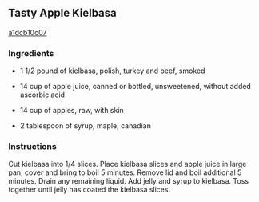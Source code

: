 ## Tasty Apple Kielbasa

[a1dcb10c07](http://www.food.com/recipe/tasty-apple-kielbasa-33253)

### Ingredients

 - 1 1/2 pound of kielbasa, polish, turkey and beef, smoked

 - 14 cup of apple juice, canned or bottled, unsweetened, without added ascorbic acid

 - 14 cup of apples, raw, with skin

 - 2 tablespoon of syrup, maple, canadian

### Instructions

Cut kielbasa into 1/4 slices. Place kielbasa slices and apple juice in large pan, cover and bring to boil 5 minutes. Remove lid and boil additional 5 minutes. Drain any remaining liquid. Add jelly and syrup to kielbasa. Toss together until jelly has coated the kielbasa slices.